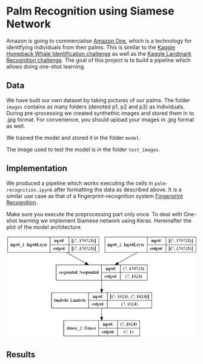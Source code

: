 # Palm Recognition using Siamese Network

Amazon is going to commercialise [Amazon One](https://www.theverge.com/2020/9/29/21493094/amazon-one-palm-recognition-hand-payments-amazon-go-store), which is a technology for identifying individuals from their palms. This is similar to the [Kaggle Humpback Whale Identification challenge](https://www.kaggle.com/c/humpback-whale-identification) as well as the [Kaggle Landmark Recognition challenge](https://www.kaggle.com/c/landmark-recognition-2020). The goal of this project is to build a pipeline which allows doing one-shot learning.


## Data
We have built our own dataset by taking pictures of our palms. The folder `images` contains as many folders (denoted p1, p2 and p3) as individuals.
During pre-processing we created synthethic images and stored them in to .jpg format. For convenience, you should upload your images in .jpg format as well.

We trained the model and stored it in the folder `model`.

The image used to test the model is in the folder `test_images`.

## Implementation

We produced a pipeline which works executing the cells in `palm-recognition.ipynb` after formatting the data as described above. It is a similar use case as that of a fingerprint-recognition system [Fingerprint Recognition](https://github.com/utsav-195/fingerprint-recognition-using-siamese-network-with-retraining).

Make sure you execute the preprocessing part only once.
To deal with One-shot learning we implement Siamese network using Keras. Hereinafter the plot of the model architecture.

![model_architecture](model_architecture.png)

## Results
